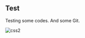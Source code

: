 ## Test

Testing some codes.
And some Git.

![css2](https://user-images.githubusercontent.com/33059018/37490573-4bc03b10-289b-11e8-9e87-b62a46c1116b.png)

